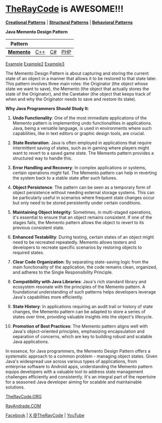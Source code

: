 # [TheRayCode](../../../README.md) is AWESOME!!!

**[Creational Patterns](../../Creational/README.md)** | **[Structural Patterns](../../Structural/README.md)** | **[Behavioral Patterns](../README.md)**

**Java Memento Design Pattern**

|Pattern|   |   |   |
|---|---|---|---|
| [**Memento**](README.md) | [C++](../../../CPP/Behavioral/Memento/README.md) | [C#](../../../Csharp/Behavioral/Memento/README.md) | [PHP](../../../PHP/Behavioral/Memento/README.md) |

[Example](Example/README.md) [Example2](Example2/README.md)  [Example3](Example3/README.md)

The Memento Design Pattern is about capturing and storing the current state of an object in a manner that allows it to be restored to that state later. This pattern involves three main roles: the Originator (the object whose state we want to save), the Memento (the object that actually stores the state of the Originator), and the Caretaker (the object that keeps track of when and why the Originator needs to save and restore its state).

**Why Java Programmers Should Study It**:

1. **Undo Functionality**: One of the most immediate applications of the Memento pattern is implementing undo functionalities in applications. Java, being a versatile language, is used in environments where such capabilities, like in text editors or graphic design tools, are crucial.

2. **State Restoration**: Java is often employed in applications that require intermittent saving of states, such as in gaming where players might want to revert to a saved game state. The Memento pattern provides a structured way to handle this.

3. **Error Handling and Recovery**: In complex applications or systems, certain operations might fail. The Memento pattern can help in reverting the system back to a stable state after such failures.

4. **Object Persistence**: The pattern can be seen as a temporary form of object persistence without needing external storage systems. This can be particularly useful in scenarios where frequent state changes occur but only need to be stored persistently under certain conditions.

5. **Maintaining Object Integrity**: Sometimes, in multi-staged operations, it's essential to ensure that an object remains consistent. If one of the stages fails, the Memento pattern allows the object to revert to its previous consistent state.

6. **Enhanced Testability**: During testing, certain states of an object might need to be recreated repeatedly. Memento allows testers and developers to recreate specific scenarios by restoring objects to required states.

7. **Clear Code Organization**: By separating state-saving logic from the main functionality of the application, the code remains clean, organized, and adheres to the Single Responsibility Principle.

8. **Compatibility with Java Libraries**: Java's rich standard library and ecosystem resonate with the principles of the Memento pattern. A foundational understanding of such patterns helps developers leverage Java's capabilities more efficiently.

9. **State History**: In applications requiring an audit trail or history of state changes, the Memento pattern can be adapted to store a series of states over time, providing valuable insights into the object's lifecycle.

10. **Promotion of Best Practices**: The Memento pattern aligns well with Java's object-oriented principles, emphasizing encapsulation and separation of concerns, which are key to building robust and scalable Java applications.

In essence, for Java programmers, the Memento Design Pattern offers a systematic approach to a common problem - managing object states. Given Java's widespread use across various types of applications, from enterprise software to Android apps, understanding the Memento pattern equips developers with a valuable tool to address state management challenges efficiently and consistently. It's an integral part of the repertoire for a seasoned Java developer aiming for scalable and maintainable solutions.

[TheRayCode.ORG](https://www.TheRayCode.org)

[RayAndrade.COM](https://www.RayAndrade.com)

[Facebook](https://www.facebook.com/TheRayCode/) | [X @TheRayCode](https://www.x.com/TheRayCode/) | [YouTube](https://www.youtube.com/TheRayCode/)
